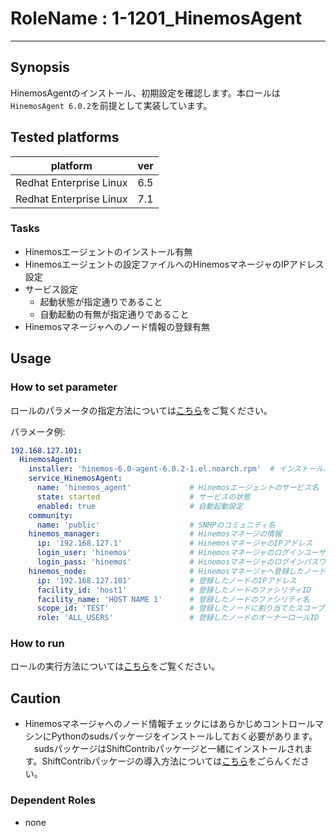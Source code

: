 # RoleName : 1-1201_HinemosAgent

---------------

## Synopsis
HinemosAgentのインストール、初期設定を確認します。本ロールは``HinemosAgent 6.0.2``を前提として実装しています。

## Tested platforms
platform | ver |
-------- |---|
Redhat Enterprise Linux|6.5
Redhat Enterprise Linux|7.1

### Tasks
- Hinemosエージェントのインストール有無
- Hinemosエージェントの設定ファイルへのHinemosマネージャのIPアドレス設定
- サービス設定
  - 起動状態が指定通りであること
  - 自動起動の有無が指定通りであること
- Hinemosマネージャへのノード情報の登録有無

## Usage
### How to set parameter
ロールのパラメータの指定方法については[こちら](https://github.com/SHIFT-ware/shift_ware/wiki/%E5%AE%9F%E8%A1%8C%E6%96%B9%E6%B3%95#%E3%83%91%E3%83%A9%E3%83%A1%E3%83%BC%E3%82%BF%E6%8C%87%E5%AE%9A%E3%83%95%E3%82%A1%E3%82%A4%E3%83%AB%E3%81%AE%E4%BD%9C%E6%88%90%E3%81%A8%E9%85%8D%E7%BD%AE)をご覧ください。

パラメータ例:
```yaml
192.168.127.101:
  HinemosAgent:
    installer: 'hinemos-6.0-agent-6.0.2-1.el.noarch.rpm'  # インストールパッケージのファイル名
    service_HinemosAgent:             
      name: 'hinemos_agent'             # Hinemosエージェントのサービス名
      state: started                    # サービスの状態
      enabled: true                     # 自動起動設定
    community:
      name: 'public'                    # SNMPのコミュニティ名
    hinemos_manager:                    # Hinemosマネージの情報
      ip: '192.168.127.1'               # HinemosマネージャのIPアドレス
      login_user: 'hinemos'             # Hinemosマネージャのログインユーザ
      login_pass: 'hinemos'             # Hinemosマネージャのログインパスワード
    hinemos_node:                       # Hinemosマネージャへ登録したノード情報。ノード情報チェックが不要な場合は定義しない。
      ip: '192.168.127.101'             # 登録したノードのIPアドレス
      facility_id: 'host1'              # 登録したノードのファシリティID
      facility_name: 'HOST NAME 1'      # 登録したノードのファシリティ名
      scope_id: 'TEST'                  # 登録したノードに割り当てたスコープのファシリティID
      role: 'ALL_USERS'                 # 登録したノードのオーナーロールID
```

### How to run
ロールの実行方法については[こちら](https://github.com/SHIFT-ware/shift_ware/wiki/%E5%AE%9F%E8%A1%8C%E6%96%B9%E6%B3%95#serverspec%E3%83%86%E3%82%B9%E3%83%88%E3%82%B3%E3%83%BC%E3%83%89%E3%81%AE%E5%AE%9F%E8%A1%8C)をご覧ください。

## Caution
- Hinemosマネージャへのノード情報チェックにはあらかじめコントロールマシンにPythonのsudsパッケージをインストールしておく必要があります。
　sudsパッケージはShiftContribパッケージと一緒にインストールされます。ShiftContribパッケージの導入方法については[こちら](https://github.com/SHIFT-ware/shift_ware/wiki/%E3%82%A4%E3%83%B3%E3%82%B9%E3%83%88%E3%83%BC%E3%83%AB)をごらんください。

### Dependent Roles
- none
